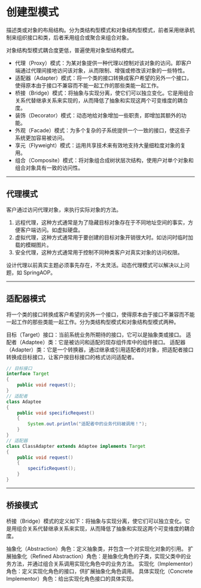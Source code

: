 # 创建型模式

描述类或对象的布局结构。分为类结构型模式和对象结构型模式，前者采用继承机制来组织接口和类，后者釆用组合或聚合来组合对象。

对象结构型模式耦合度更低，普遍使用对象型结构模式。

- 代理（Proxy）模式：为某对象提供一种代理以控制对该对象的访问。即客户端通过代理间接地访问该对象，从而限制、增强或修改该对象的一些特性。
- 适配器（Adapter）模式：将一个类的接口转换成客户希望的另外一个接口，使得原本由于接口不兼容而不能一起工作的那些类能一起工作。
- 桥接（Bridge）模式：将抽象与实现分离，使它们可以独立变化。它是用组合关系代替继承关系来实现的，从而降低了抽象和实现这两个可变维度的耦合度。
- 装饰（Decorator）模式：动态地给对象增加一些职责，即增加其额外的功能。
- 外观（Facade）模式：为多个复杂的子系统提供一个一致的接口，使这些子系统更加容易被访问。
- 享元（Flyweight）模式：运用共享技术来有效地支持大量细粒度对象的复用。
- 组合（Composite）模式：将对象组合成树状层次结构，使用户对单个对象和组合对象具有一致的访问性。

---

## 代理模式

客户通过访问代理对象，来执行实际对象的方法。

1. 远程代理，这种方式通常是为了隐藏目标对象存在于不同地址空间的事实，方便客户端访问。如虚拟硬盘。
2. 虚拟代理，这种方式通常用于要创建的目标对象开销很大时。如访问时临时加载的模糊图片。
3. 安全代理，这种方式通常用于控制不同种类客户对真实对象的访问权限。

设计代理以前真实主题必须事先存在，不太灵活。动态代理模式可以解决以上问题，如 SpringAOP。

---

## 适配器模式

将一个类的接口转换成客户希望的另外一个接口，使得原本由于接口不兼容而不能一起工作的那些类能一起工作。分为类结构型模式和对象结构型模式两种。

目标（Target）接口：当前系统业务所期待的接口，它可以是抽象类或接口。
适配者（Adaptee）类：它是被访问和适配的现存组件库中的组件接口。
适配器（Adapter）类：它是一个转换器，通过继承或引用适配者的对象，把适配者接口转换成目标接口，让客户按目标接口的格式访问适配者。

```java
// 目标接口
interface Target
{
    public void request();
}
// 适配者
class Adaptee
{
    public void specificRequest()
    {       
        System.out.println("适配者中的业务代码被调用！");
    }
}
// 适配器
class ClassAdapter extends Adaptee implements Target
{
    public void request()
    {
        specificRequest();
    }
}


```

---

## 桥接模式

桥接（Bridge）模式的定义如下：将抽象与实现分离，使它们可以独立变化。它是用组合关系代替继承关系来实现，从而降低了抽象和实现这两个可变维度的耦合度。

抽象化（Abstraction）角色：定义抽象类，并包含一个对实现化对象的引用。
扩展抽象化（Refined Abstraction）角色：是抽象化角色的子类，实现父类中的业务方法，并通过组合关系调用实现化角色中的业务方法。
实现化（Implementor）角色：定义实现化角色的接口，供扩展抽象化角色调用。
具体实现化（Concrete Implementor）角色：给出实现化角色接口的具体实现。






